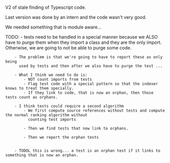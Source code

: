V2 of stale finding of Typescript code.

Last version was done by an intern and the code wasn't very good.  

We needed something that is module aware... 

TODO:
    - tests need to be handled in a special manner because we ALSO have to purge 
      them when they import a class and they are the only import.  Otherwise, we
      are going to not be able to purge some code.

        - The problem is that we're going to have to report these as only being 
          used by tests and then after we also have to purge the test ... 

        - What I think we need to do is:
            - NOT count imports from tests 
            - Flag test code with a special pattern so that the indexer knows to treat them specially.
            - If they link to code, that is now an orphan, then those tests count as orphans.

        - I think tests could require a second algorithm
            - We first compute source references without tests and compute the normal ranking algorithm without
              counting test imports

            - Then we find tests that now link to orphans.

            - Then we report the orphan tests
    

        - TODOL this is wrong... a test is an orphan test if it links to something that is now an orphan.
